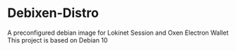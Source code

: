 # Debixen-Distro
A preconfigured debian image for Lokinet Session and Oxen Electron Wallet
This project is based on Debian 10
